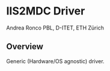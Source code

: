 # IIS2MDC Driver

Andrea Ronco
PBL, D-ITET, ETH Zürich

## Overview

Generic (Hardware/OS agnostic) driver.
